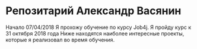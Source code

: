 # Репозитарий Александр Васянин
Начало 07/04/2018
Я прохожу обучение по курсу Job4j. Я пройду курс к 31 октября 2018 года
Ниже находятся наиболее интересные проекты, которые я реализовал во время обучения.
